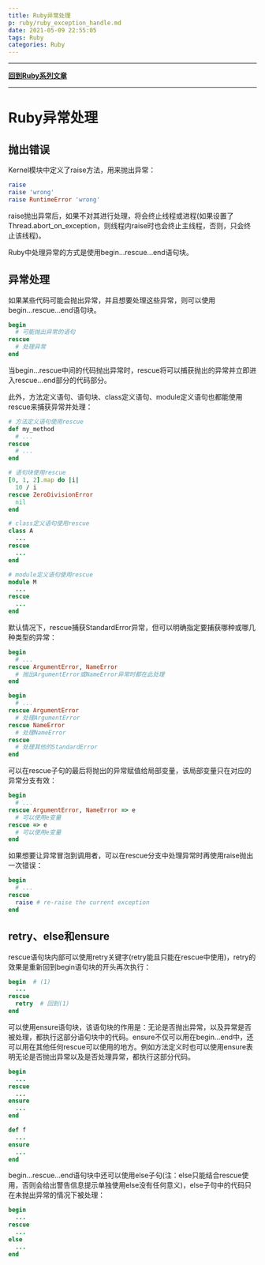 ```yaml
---
title: Ruby异常处理
p: ruby/ruby_exception_handle.md
date: 2021-05-09 22:55:05
tags: Ruby
categories: Ruby
---
```


------

**[回到Ruby系列文章](/ruby/index/)**

------

# Ruby异常处理

## 抛出错误

Kernel模块中定义了raise方法，用来抛出异常：

```ruby
raise
raise 'wrong'
raise RuntimeError 'wrong'
```

raise抛出异常后，如果不对其进行处理，将会终止线程或进程(如果设置了Thread.abort_on_exception，则线程内raise时也会终止主线程，否则，只会终止该线程)。

Ruby中处理异常的方式是使用begin...rescue...end语句块。

## 异常处理

如果某些代码可能会抛出异常，并且想要处理这些异常，则可以使用begin...rescue...end语句块。

```ruby
begin
  # 可能抛出异常的语句
rescue
  # 处理异常
end
```

当begin...rescue中间的代码抛出异常时，rescue将可以捕获抛出的异常并立即进入rescue...end部分的代码部分。

此外，方法定义语句、语句块、class定义语句、module定义语句也都能使用rescue来捕获异常并处理：

```ruby
# 方法定义语句使用rescue
def my_method
  # ...
rescue
  # ...
end

# 语句块使用rescue
[0, 1, 2].map do |i|
  10 / i
rescue ZeroDivisionError
  nil
end

# class定义语句使用rescue
class A
  ...
rescue
  ...
end

# module定义语句使用rescue
module M
  ...
rescue
  ...
end
```

默认情况下，rescue捕获StandardError异常，但可以明确指定要捕获哪种或哪几种类型的异常：

```ruby
begin
  # ...
rescue ArgumentError, NameError
  # 抛出ArgumentError或NameError异常时都在此处理
end

begin
  # ...
rescue ArgumentError
  # 处理ArgumentError
rescue NameError
  # 处理NameError
rescue
  # 处理其他的StandardError
end
```

可以在rescue子句的最后将抛出的异常赋值给局部变量，该局部变量只在对应的异常分支有效：

```ruby
begin
  # ...
rescue ArgumentError, NameError => e
  # 可以使用e变量
rescue => e
  # 可以使用e变量
end
```

如果想要让异常冒泡到调用者，可以在rescue分支中处理异常时再使用raise抛出一次错误：

```ruby
begin
  # ...
rescue
  raise # re-raise the current exception
end
```

## retry、else和ensure

rescue语句块内部可以使用retry关键字(retry能且只能在rescue中使用)，retry的效果是重新回到begin语句块的开头再次执行：

```ruby
begin  # (1)
  ...
rescue
  retry  # 回到(1)
end
```

可以使用ensure语句块，该语句块的作用是：无论是否抛出异常，以及异常是否被处理，都执行这部分语句块中的代码。ensure不仅可以用在begin...end中，还可以用在其他任何rescue可以使用的地方。例如方法定义时也可以使用ensure表明无论是否抛出异常以及是否处理异常，都执行这部分代码。

```ruby
begin
  ...
rescue
  ...
ensure
  ...
end

def f
  ...
ensure 
  ...
end
```

begin...rescue...end语句块中还可以使用else子句(注：else只能结合rescue使用，否则会给出警告信息提示单独使用else没有任何意义)，else子句中的代码只在未抛出异常的情况下被处理：

```ruby
begin
  ...
rescue
  ...
else
  ...
end
```